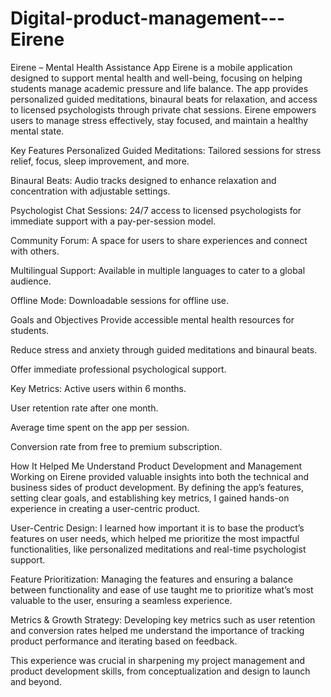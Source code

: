 # Digital-product-management---Eirene
Eirene – Mental Health Assistance App
Eirene is a mobile application designed to support mental health and well-being, focusing on helping students manage academic pressure and life balance. The app provides personalized guided meditations, binaural beats for relaxation, and access to licensed psychologists through private chat sessions. Eirene empowers users to manage stress effectively, stay focused, and maintain a healthy mental state.

Key Features
Personalized Guided Meditations: Tailored sessions for stress relief, focus, sleep improvement, and more.

Binaural Beats: Audio tracks designed to enhance relaxation and concentration with adjustable settings.

Psychologist Chat Sessions: 24/7 access to licensed psychologists for immediate support with a pay-per-session model.

Community Forum: A space for users to share experiences and connect with others.

Multilingual Support: Available in multiple languages to cater to a global audience.

Offline Mode: Downloadable sessions for offline use.

Goals and Objectives
Provide accessible mental health resources for students.

Reduce stress and anxiety through guided meditations and binaural beats.

Offer immediate professional psychological support.

Key Metrics:
Active users within 6 months.

User retention rate after one month.

Average time spent on the app per session.

Conversion rate from free to premium subscription.

How It Helped Me Understand Product Development and Management
Working on Eirene provided valuable insights into both the technical and business sides of product development. By defining the app’s features, setting clear goals, and establishing key metrics, I gained hands-on experience in creating a user-centric product.

User-Centric Design: I learned how important it is to base the product’s features on user needs, which helped me prioritize the most impactful functionalities, like personalized meditations and real-time psychologist support.

Feature Prioritization: Managing the features and ensuring a balance between functionality and ease of use taught me to prioritize what’s most valuable to the user, ensuring a seamless experience.

Metrics & Growth Strategy: Developing key metrics such as user retention and conversion rates helped me understand the importance of tracking product performance and iterating based on feedback.

This experience was crucial in sharpening my project management and product development skills, from conceptualization and design to launch and beyond.
